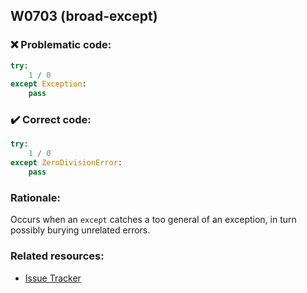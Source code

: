 ## W0703 (broad-except)

### :x: Problematic code:

```python
try:
    1 / 0
except Exception:
    pass
```

### :heavy_check_mark: Correct code:

```python
try:
    1 / 0
except ZeroDivisionError:
    pass
```

### Rationale:

Occurs when an `except` catches a too general of an exception, in turn possibly burying
unrelated errors.

### Related resources:

- [Issue Tracker](https://github.com/PyCQA/pylint/issues?q=is%3Aissue+%22broad-except%22+OR+%22W0703%22)
